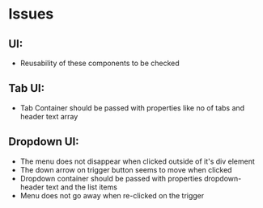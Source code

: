 # Issues

## UI:
* Reusability of these components to be checked

## Tab UI:
* Tab Container should be passed with properties like no of tabs and header text array

## Dropdown UI:
* The menu does not disappear when clicked outside of it's div element
* The down arrow on trigger button seems to move when clicked
* Dropdown container should be passed with properties dropdown-header text and the list items
* Menu does not go away when re-clicked on the trigger
